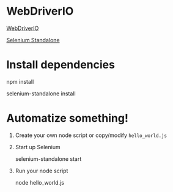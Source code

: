 WebDriverIO
===========

[WebDriverIO](http://webdriver.io/)

[Selenium Standalone](https://www.npmjs.com/package/selenium-standalone)

Install dependencies
====================

npm install

selenium-standalone install


Automatize something!
=====================

1. Create your own node script or copy/modify `hello_world.js`
2. Start up Selenium

    selenium-standalone start

3. Run your node script

    node hello_world.js

